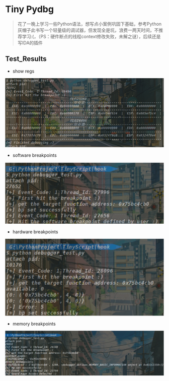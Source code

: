 # Tiny Pydbg

> 花了一晚上学习一些Python语法，想写点小案例巩固下基础，参考Python灰帽子此书写一个轻量级的调试器，但发现全是坑，浪费一两天时间，不推荐学习:(，（PS：硬件断点的线程context修改失败，未解之谜），后续还是写IDA的插件

## Test_Results

- show regs

<img src="./TinyPyDbg/img/1.png" style="zoom:67%;" />

- software breakpoints

<img src="./TinyPyDbg/img/2.png" style="zoom: 80%;" />

- hardware breakpoints

<img src="./TinyPyDbg/img/3.png" style="zoom:80%;" />

- memory breakpoints

<img src="./TinyPyDbg/img/4.png" style="zoom:80%;" />

